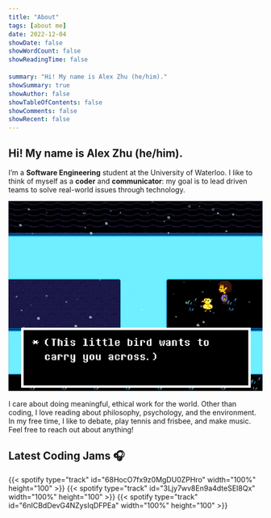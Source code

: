 ```yaml
---
title: "About"
tags: [about me]
date: 2022-12-04
showDate: false
showWordCount: false
showReadingTime: false

summary: "Hi! My name is Alex Zhu (he/him)."
showSummary: true
showAuthor: false
showTableOfContents: false
showComments: false
showRecent: false
---
```

## Hi! My name is Alex Zhu (he/him).

I’m a **Software Engineering** student at the University of Waterloo. I like to think of myself as a **coder** and **communicator**: my goal is to lead driven teams to solve real-world issues through technology.

![Bird That Carries You Over A Disproportionately Small Gap](bird.png "&quot;Bird That Carries You Over A Disproportionately Small Gap&quot; from Undertale that inspired my online avatar")

I care about doing meaningful, ethical work for the world. Other than coding, I love reading about philosophy, psychology, and the environment. In my free time, I like to debate, play tennis and frisbee, and make music. Feel free to reach out about anything!

## Latest Coding Jams 🎧
{{< spotify type="track" id="68HocO7fx9z0MgDU0ZPHro" width="100%" height="100" >}}
{{< spotify type="track" id="3Ljy7wv8En9a4dteSEI8Qx" width="100%" height="100" >}}
{{< spotify type="track" id="6nICBdDevG4NZysIqDFPEa" width="100%" height="100" >}}